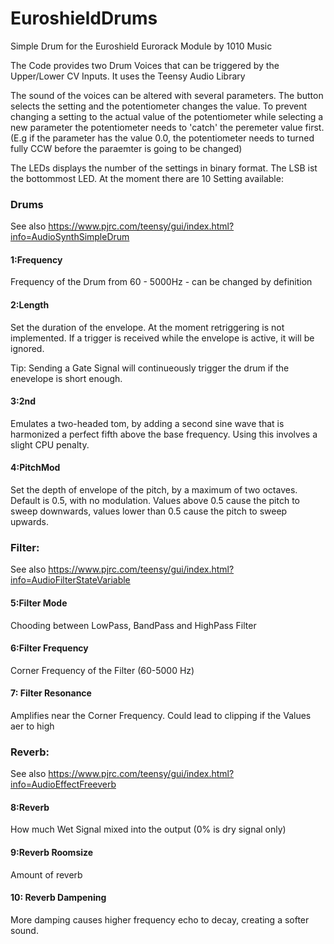 # EuroshieldDrums
Simple Drum for the Euroshield Eurorack Module by 1010 Music

The Code provides two Drum Voices that can be triggered by the Upper/Lower CV Inputs. It uses the Teensy Audio Library

The sound of the voices can be altered with several parameters. The button selects the setting and the potentiometer changes the value. To prevent changing a setting to the actual value of the potentiometer while selecting a new parameter the potentiometer needs to 'catch' the peremeter value first. (E.g if the parameter has the value 0.0, the potentiometer needs to turned fully CCW before the paraemter is going to be changed)

The LEDs displays the number of the settings in binary format. The LSB ist the bottommost LED. At the moment there are 10 Setting available:

### Drums
See also https://www.pjrc.com/teensy/gui/index.html?info=AudioSynthSimpleDrum

#### 1:Frequency
Frequency of the Drum from 60 - 5000Hz - can be changed by definition

#### 2:Length
Set the duration of the envelope. At the moment retriggering is not implemented. If a trigger is received while the envelope is active, it will be ignored.

Tip: Sending a Gate Signal will continueously trigger the drum if the enevelope is short enough.

#### 3:2nd
Emulates a two-headed tom, by adding a second sine wave that is harmonized a perfect fifth above the base frequency. Using this involves a slight CPU penalty. 

#### 4:PitchMod 
Set the depth of envelope of the pitch, by a maximum of two octaves. Default is 0.5, with no modulation. Values above 0.5 cause the pitch to sweep downwards, values lower than 0.5 cause the pitch to sweep upwards. 

### Filter:
See also https://www.pjrc.com/teensy/gui/index.html?info=AudioFilterStateVariable

#### 5:Filter Mode
Chooding between LowPass, BandPass and HighPass Filter

#### 6:Filter Frequency
Corner Frequency of the Filter (60-5000 Hz)

#### 7: Filter Resonance
Amplifies near the Corner Frequency. Could lead to clipping if the Values aer to high

### Reverb:
See also https://www.pjrc.com/teensy/gui/index.html?info=AudioEffectFreeverb

#### 8:Reverb
How much Wet Signal mixed into the output (0% is dry signal only)

#### 9:Reverb Roomsize
Amount of reverb

#### 10: Reverb Dampening
More damping causes higher frequency echo to decay, creating a softer sound.


